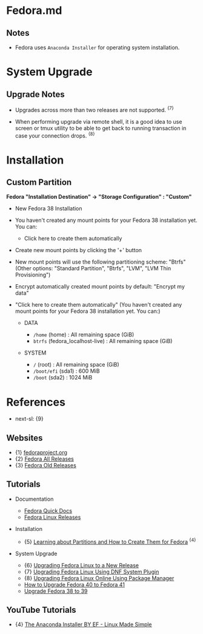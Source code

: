 # Fedora.md

## Notes

* Fedora uses `Anaconda Installer` for operating system installation.

# System Upgrade

## Upgrade Notes

* Upgrades across more than two releases are not supported. <sup>{7}</sup>

* When performing upgrade via remote shell, it is a good idea to use screen or tmux utility to be able to get back to running transaction in case your connection drops. <sup>{8}</sup>

# Installation

## Custom Partition

**Fedora "Installation Destination" -> "Storage Configuration" : "Custom"**

* New Fedora 38 Installation

* You haven't created any mount points for your Fedora 38 installation yet. You can:
  * Click here to create them automatically

* Create new mount points by clicking the '+' button

* New mount points will use the following partitioning scheme: "Btrfs" (Other options: "Standard Partition", "Btrfs", "LVM", "LVM Thin Provisioning")

* Encrypt automatically created mount points by default: "Encrypt my data"

* "Click here to create them automatically" (You haven't created any mount points for your Fedora 38 installation yet. You can:)
  * DATA
    * `/home` (home) : All remaining space (GiB)
    * `btrfs` (fedora_localhost-live) : All remaining space (GiB)

  * SYSTEM
    * `/` (root) : All remaining space (GiB)
    * `/boot/efi` (sda1) : 600 MiB
    * `/boot` (sda2) : 1024 MiB

# References

* next-sl: {9}

## Websites

* {1} [fedoraproject.org](https://fedoraproject.org/)
* {2} [Fedora All Releases](https://dl.fedoraproject.org/pub/fedora/linux/releases/)
* {3} [Fedora Old Releases](https://archives.fedoraproject.org/pub/archive/fedora/linux/releases/)

## Tutorials

* Documentation
  * [Fedora Quick Docs](https://docs.fedoraproject.org/en-US/quick-docs/)
  * [Fedora Linux Releases](https://docs.fedoraproject.org/en-US/releases/)

* Installation
  * {5} [Learning about Partitions and How to Create Them for Fedora](https://fedoramagazine.org/learning-about-partitions-and-how-to-create-them-for-fedora/) <sup>{4}</sup>

* System Upgrade
  * {6} [Upgrading Fedora Linux to a New Release](https://docs.fedoraproject.org/en-US/quick-docs/upgrading-fedora-new-release/)
  * {7} [Upgrading Fedora Linux Using DNF System Plugin](https://docs.fedoraproject.org/en-US/quick-docs/upgrading-fedora-offline/)
  * {8} [Upgrading Fedora Linux Online Using Package Manager](https://docs.fedoraproject.org/en-US/quick-docs/upgrading-fedora-online/)
  * [How to Upgrade Fedora 40 to Fedora 41](https://www.tecmint.com/fedora-upgrade-guide/)
  * [Upgrade Fedora 38 to 39](https://www.reddit.com/r/Fedora/comments/17v4d8j/upgrade_fedora_38_to_39/)

## YouTube Tutorials

* {4} [The Anaconda Installer BY EF - Linux Made Simple](https://www.youtube.com/watch?v=euzxE-7TL6A)
